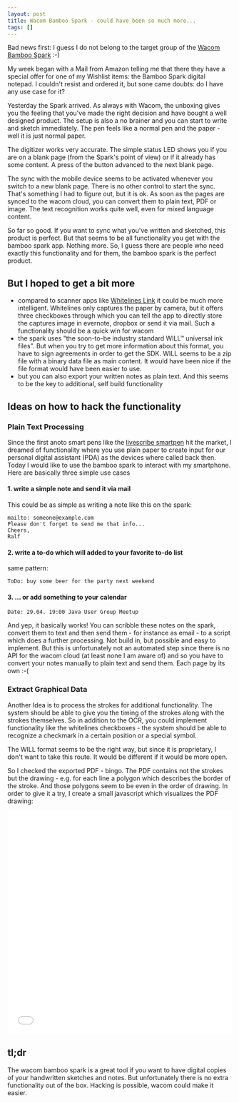 ```yaml
---
layout: post
title: Wacom Bamboo Spark - could have been so much more...
tags: []
---
```


Bad news first: I guess I do not belong to the target group of the [Wacom Bamboo Spark](http://www.wacom.com/en-us/products/mobile-accessories/bamboo-spark) :-)

My week began with a Mail from Amazon telling me that there they have a special offer for one of my Wishlist items: the Bamboo Spark digital notepad. I couldn't resist and ordered it, but sone came doubts: do I have any use case for it?

Yesterday the Spark arrived. As always with Wacom, the unboxing gives you the feeling that you've made the right decision and have bought a well designed product. The setup is also a no brainer and you can start to write and sketch immediately. The pen feels like a normal pen and the paper - well it is just normal paper.

The digitizer works very accurate. The simple status LED shows you if you are on a blank page (from the Spark's point of view) or if it already has some content. A press of the button advanced to the next blank page.

The sync with the mobile device seems to be activated whenever you switch to a new blank page. There is no other control to start the sync. That's something I had to figure out, but it is ok. As soon as the pages are synced to the wacom cloud, you can convert them to plain text, PDF or image. The text recognition works quite well, even for mixed language content.

So far so good. If you want to sync what you've written and sketched, this product is perfect. But that seems to be all functionality you get with the bamboo spark app. Nothing more. So, I guess there are people who need exactly this functionality and for them, the bamboo spark is the perfect product.

## But I hoped to get a bit more

- compared to scanner apps like [Whitelines Link](http://whitelines.se/link/) it could be much more intelligent. Whitelines only captures the paper by camera, but it offers three checkboxes through which you can tell the app to directly store the captures image in evernote, dropbox or send it via mail. Such a functionality should be a quick win for wacom
- the spark uses "the soon-to-be industry standard WILL™ universal ink files". But when you try to get more information about this format, you have to sign agreements in order to get the SDK. WILL seems to be a zip file with a binary data file as main content. It would have been nice if the file format would have been easier to use.
- but you can also export your written notes as plain text. And this seems to be the key to additional, self build functionality

## Ideas on how to hack the functionality

### Plain Text Processing
Since the first anoto smart pens like the [livescribe smartpen](https://www.livescribe.com/) hit the market, I dreamed of functionality where you use plain paper to create input for our personal digital assistant (PDA) as the devices where called back then. Today I would like to use the bamboo spark to interact with my smartphone. Here are basically three simple use cases

#### 1. write a simple note and send it via mail

This could be as simple as writing a note like this on the spark:

```
mailto: someone@example.com
Please don't forget to send me that info...
Cheers,
Ralf
```

#### 2. write a to-do which will added to your favorite to-do list

same pattern:

```ToDo: buy some beer for the party next weekend```

#### 3. ... or add something to your calendar

```Date: 29.04. 19:00 Java User Group Meetup```

And yep, it basically works! You can scribble these notes on the spark, convert them to text and then send them - for instance as email - to a script which does a further processing. Not build in, but possible and easy to implement. But this is unfortunately not an automated step since there is no API for the wacom cloud (at least none I am aware of) and so you have to convert your notes manually to plain text and send them. Each page by its own :-(

### Extract Graphical Data

Another Idea is to process the strokes for additional functionality. The system should be able to give you the timing of the strokes along with the strokes themselves. So in addition to the OCR, you could implement functionality like the whitelines checkboxes - the system should be able to recognize a checkmark in a certain position or a special symbol.

The WILL format seems to be the right way, but since it is proprietary, I don't want to take this route. It would be different if it would be more open.

So I checked the exported PDF - bingo. The PDF contains not the strokes but the drawing - e.g. for each line a polygon which describes the border of the stroke. And those polygons seem to be even in the order of drawing. In order to give it a try, I create a small javascript which visualizes the PDF drawing:

<iframe width="100%" height="500" src="//jsfiddle.net/RDMueller/wnraf3rp/3/embedded/result,js,html/" allowfullscreen="allowfullscreen" frameborder="0"></iframe>

<script async src="https://jsfiddle.net/RDMueller/wnraf3rp/3/embed/result,js,html/"></script>

## tl;dr

The wacom bamboo spark is a great tool if you want to have digital copies of your handwritten sketches and notes. But unfortunately there is no extra functionality out of the box. Hacking is possible, wacom could make it easier.

